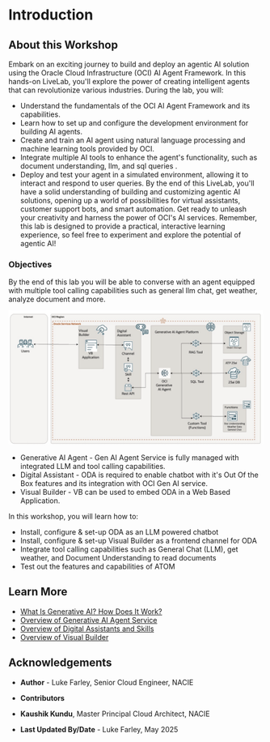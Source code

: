 # Introduction

## About this Workshop

Embark on an exciting journey to build and deploy an agentic AI solution using the Oracle Cloud Infrastructure (OCI) AI Agent Framework. In this hands-on LiveLab, you'll explore the power of creating intelligent agents that can revolutionize various industries.
During the lab, you will:
- Understand the fundamentals of the OCI AI Agent Framework and its capabilities.
- Learn how to set up and configure the development environment for building AI agents.
- Create and train an AI agent using natural language processing and machine learning tools provided by OCI.
- Integrate multiple AI tools to enhance the agent's functionality, such as document understanding, llm, and sql queries .
- Deploy and test your agent in a simulated environment, allowing it to interact and respond to user queries.
By the end of this LiveLab, you'll have a solid understanding of building and customizing agentic AI solutions, opening up a world of possibilities for virtual assistants, customer support bots, and smart automation. Get ready to unleash your creativity and harness the power of OCI's AI services.
Remember, this lab is designed to provide a practical, interactive learning experience, so feel free to experiment and explore the potential of agentic AI!

### Objectives
By the end of this lab you will be able to converse with an agent equipped with multiple tool calling capabilities such as general llm chat, get weather, analyze document and more.

![Architecture Diagram](images/multo-tool-architecture.png)

* Generative AI Agent - Gen AI Agent Service is fully managed with integrated LLM and tool calling capabilities.
* Digital Assistant - ODA is required to enable chatbot with it's Out Of the Box features and its integration with OCI Gen AI service.
* Visual Builder - VB can be used to embed ODA in a Web Based Application.

In this workshop, you will learn how to: 

* Install, configure & set-up ODA as an LLM powered chatbot
* Install, configure & set-up Visual Builder as a frontend channel for ODA
* Integrate tool calling capabilities such as General Chat (LLM), get weather, and Document Understanding to read documents
* Test out the features and capabilities of ATOM

## Learn More

* [What Is Generative AI? How Does It Work?](https://www.oracle.com/artificial-intelligence/generative-ai/what-is-generative-ai/)
* [Overview of Generative AI Agent Service](https://docs.oracle.com/en-us/iaas/Content/generative-ai-agents/overview.htm#overview)
* [Overview of Digital Assistants and Skills](https://docs.oracle.com/en-us/iaas/digital-assistant/doc/overview-digital-assistants-and-skills.html)
* [Overview of Visual Builder](https://docs.oracle.com/en-us/iaas/visual-builder/doc/oracle-visual-builder.html)

## Acknowledgements

* **Author** - Luke Farley, Senior Cloud Engineer, NACIE

* **Contributors**
* **Kaushik Kundu**, Master Principal Cloud Architect, NACIE

* **Last Updated By/Date** - Luke Farley, May 2025
